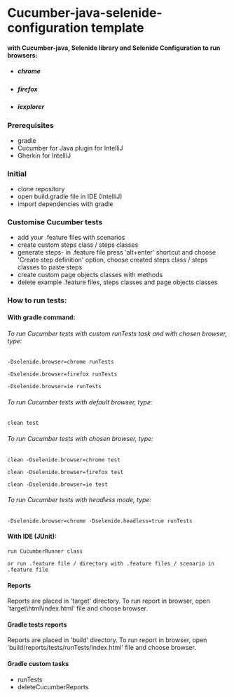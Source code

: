 # Cucumber-java-selenide-configuration template
#### with Cucumber-java, Selenide library and Selenide Configuration to run browsers:
* ##### chrome
* ##### firefox
* ##### iexplorer

### Prerequisites
* gradle
* Cucumber for Java plugin for IntelliJ
* Gherkin for IntelliJ

### Initial
* clone repository
* open build.gradle file in IDE (IntelliJ)
* import dependencies with gradle

### Customise Cucumber tests
* add your .feature files with scenarios
* create custom steps class / steps classes
* generate steps- in .feature file press 'alt+enter' shortcut and choose 'Create step definition' option, choose created steps class / steps classes to paste steps
* create custom page objects classes with methods
* delete example .feature files, steps classes and page objects classes

### How to run tests:
#### With gradle command:
###### To run Cucumber tests with custom runTests task and with chosen browser, type:
```
-Dselenide.browser=chrome runTests
``` 
```
-Dselenide.browser=firefox runTests
```
```
-Dselenide.browser=ie runTests
```

###### To run Cucumber tests with default browser, type:
```
clean test
```

###### To run Cucumber tests with chosen browser, type:
```
clean -Dselenide.browser=chrome test
```
```
clean -Dselenide.browser=firefox test
```
```
clean -Dselenide.browser=ie test
```

###### To run Cucumber tests with headless mode, type:
```
-Dselenide.browser=chrome -Dselenide.headless=true runTests
```

#### With IDE (JUnit):
```
run CucumberRunner class
```
```
or run .feature file / directory with .feature files / scenario in .feature file
```

#### Reports
Reports are placed in 'target' directory.
To run report in browser, open 'target\html\index.html' file and choose browser.

#### Gradle tests reports
Reports are placed in 'build' directory.
To run report in browser, open 'build/reports/tests/runTests/index.html' file and choose browser.

#### Gradle custom tasks
* runTests
* deleteCucumberReports
